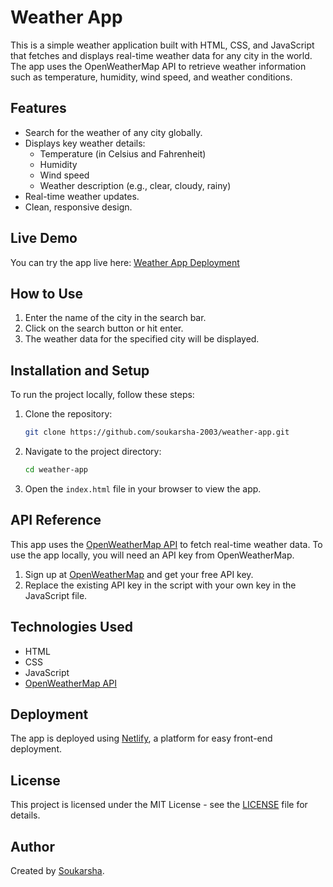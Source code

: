 # Weather App

This is a simple weather application built with HTML, CSS, and JavaScript that fetches and displays real-time weather data for any city in the world. The app uses the OpenWeatherMap API to retrieve weather information such as temperature, humidity, wind speed, and weather conditions.

## Features

- Search for the weather of any city globally.
- Displays key weather details:
  - Temperature (in Celsius and Fahrenheit)
  - Humidity
  - Wind speed
  - Weather description (e.g., clear, cloudy, rainy)
- Real-time weather updates.
- Clean, responsive design.

## Live Demo

You can try the app live here: [Weather App Deployment](https://weather-app-updates.netlify.app/)

## How to Use

1. Enter the name of the city in the search bar.
2. Click on the search button or hit enter.
3. The weather data for the specified city will be displayed.

## Installation and Setup

To run the project locally, follow these steps:

1. Clone the repository:

    ```bash
    git clone https://github.com/soukarsha-2003/weather-app.git
    ```

2. Navigate to the project directory:

    ```bash
    cd weather-app
    ```

3. Open the `index.html` file in your browser to view the app.

## API Reference

This app uses the [OpenWeatherMap API](https://openweathermap.org/api) to fetch real-time weather data. To use the app locally, you will need an API key from OpenWeatherMap.

1. Sign up at [OpenWeatherMap](https://openweathermap.org/) and get your free API key.
2. Replace the existing API key in the script with your own key in the JavaScript file.

## Technologies Used

- HTML
- CSS
- JavaScript
- [OpenWeatherMap API](https://openweathermap.org/api)

## Deployment

The app is deployed using [Netlify](https://netlify.com), a platform for easy front-end deployment.

## License

This project is licensed under the MIT License - see the [LICENSE](LICENSE) file for details.

## Author

Created by [Soukarsha](https://github.com/soukarsha-2003).
